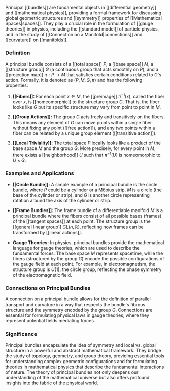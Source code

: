 Principal [[bundles]] are fundamental objects in [[differential geometry]] and [[mathematical physics]], providing a formal framework for discussing global geometric structures and [[symmetry]] properties of [[Mathematical Spaces|spaces]]. They play a crucial role in the formulation of [[gauge theories]] in physics, including the [[standard model]] of particle physics, and in the study of [[Connection on a Manifold|connections]] and [[curvature]] on [[manifolds]].

### Definition

A principal bundle consists of a [[total space]] $P$, a [[base space]] $M$, a [[structure group]] $G$ (a continuous group that acts smoothly on $P$), and a [[projection map]] $\pi: P \rightarrow M$ that satisfies certain conditions related to $G$'s action. Formally, it is denoted as $(P, M, G, \pi)$ and has the following properties:

1. **[[Fibers]]:** For each point $x \in M$, the [[preimage]] $\pi^{-1}(x)$, called the fiber over $x$, is [[homeomorphic]] to the structure group $G$. That is, the fiber looks like $G$ but its specific structure may vary from point to point in $M$.

2. **[[Group Actions]]:** The group $G$ acts freely and transitively on the fibers. This means any element of $G$ can move points within a single fiber without fixing any point ([[free action]]), and any two points within a fiber can be related by a unique group element ([[transitive action]]).

3. **[[Local Triviality]]:** The total space $P$ locally looks like a product of the base space $M$ and the group $G$. More precisely, for every point in $M$, there exists a [[neighborhood]] $U$ such that $\pi^{-1}(U)$ is homeomorphic to $U \times G$.

### Examples and Applications

- **[[Circle Bundle]]:** A simple example of a principal bundle is the circle bundle, where $P$ could be a cylinder or a Möbius strip, $M$ is a circle (the base of the cylinder or strip), and $G$ is another circle representing rotation around the axis of the cylinder or strip.

- **[[Frame Bundles]]:** The frame bundle of a differentiable manifold $M$ is a principal bundle where the fibers consist of all possible bases (frames) of the [[tangent spaces]] at each point. The structure group is the [[general linear group]] $GL(n, \mathbb{R})$, reflecting how frames can be transformed by [[linear actions]].

- **Gauge Theories:** In physics, principal bundles provide the mathematical language for gauge theories, which are used to describe the fundamental forces. The base space $M$ represents spacetime, while the fibers (structured by the group $G$) encode the possible configurations of the gauge field at each point. For example, in electromagnetism, the structure group is $U(1)$, the circle group, reflecting the phase symmetry of the electromagnetic field.

### Connections on Principal Bundles

A connection on a principal bundle allows for the definition of parallel transport and curvature in a way that respects the bundle's fibrous structure and the symmetry encoded by the group $G$. Connections are essential for formulating physical laws in gauge theories, where they represent potential fields mediating forces.

### Significance

Principal bundles encapsulate the idea of symmetry and local vs. global structure in a powerful and abstract mathematical framework. They bridge the study of topology, geometry, and group theory, providing essential tools for understanding complex geometric configurations and for formulating theories in mathematical physics that describe the fundamental interactions of nature. The theory of principal bundles not only deepens our understanding of the mathematical universe but also offers profound insights into the fabric of the physical world.